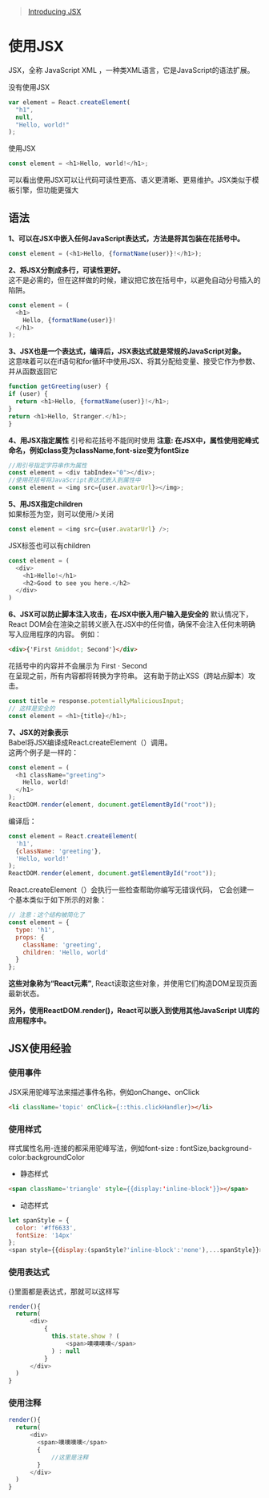 
>[Introducing JSX](https://facebook.github.io/react/docs/introducing-jsx.html)

# 使用JSX

JSX，全称 JavaScript XML ，一种类XML语言，它是JavaScript的语法扩展。

没有使用JSX
```javascript
var element = React.createElement(
  "h1",
  null,
  "Hello, world!"
);
```

使用JSX
```javascript
const element = <h1>Hello, world!</h1>;
```
可以看出使用JSX可以让代码可读性更高、语义更清晰、更易维护。JSX类似于模板引擎，但功能更强大
<!-- more -->
## 语法
**1、可以在JSX中嵌入任何JavaScript表达式，方法是将其包装在花括号中。**

  ```javascript
  const element = (<h1>Hello, {formatName(user)}!</h1>);
  ```
**2、将JSX分割成多行，可读性更好。**    
这不是必需的，但在这样做的时候，建议把它放在括号中，以避免自动分号插入的陷阱。

  ```javascript
  const element = (
    <h1>
      Hello, {formatName(user)}!
    </h1>
  );
  ```
**3、JSX也是一个表达式，编译后，JSX表达式就是常规的JavaScript对象。**        
这意味着可以在if语句和for循环中使用JSX、将其分配给变量、接受它作为参数、并从函数返回它

  ```javascript
function getGreeting(user) {
  if (user) {
    return <h1>Hello, {formatName(user)}!</h1>;
  }
  return <h1>Hello, Stranger.</h1>;
}
  ```
**4、用JSX指定属性**
  引号和花括号不能同时使用
   **注意: 在JSX中，属性使用驼峰式命名，例如class变为className,font-size变为fontSize**
  ```javascript
  //用引号指定字符串作为属性
  const element = <div tabIndex="0"></div>;
  //使用花括号将JavaScript表达式嵌入到属性中
  const element = <img src={user.avatarUrl}></img>;

  ```
  
 
**5、用JSX指定children**    
  如果标签为空，则可以使用/>关闭
  
  ```javascript
  const element = <img src={user.avatarUrl} />;

  ```
  JSX标签也可以有children       
  
  ```javascript
  const element = (
    <div>
      <h1>Hello!</h1>
      <h2>Good to see you here.</h2>
    </div>
)
  ```
**6、JSX可以防止脚本注入攻击，在JSX中嵌入用户输入是安全的**
默认情况下，React DOM会在渲染之前转义嵌入在JSX中的任何值，确保不会注入任何未明确写入应用程序的内容。 例如：
```html
<div>{'First &middot; Second'}</div>
```
花括号中的内容并不会展示为 First · Second        
在呈现之前，所有内容都将转换为字符串。 这有助于防止XSS（跨站点脚本）攻击。

  ```javascript
  const title = response.potentiallyMaliciousInput;
  // 这样是安全的
  const element = <h1>{title}</h1>;
  ```
**7、JSX的对象表示**    
Babel将JSX编译成React.createElement（）调用。  
这两个例子是一样的：

  ```javascript
  const element = (
    <h1 className="greeting">
      Hello, world!
    </h1>
  );
  ReactDOM.render(element, document.getElementById("root"));
  ```
编译后：
  ```javascript
  const element = React.createElement(
    'h1',
    {className: 'greeting'},
    'Hello, world!'
  );
  ReactDOM.render(element, document.getElementById("root"));
  ```
React.createElement（）会执行一些检查帮助你编写无错误代码，
它会创建一个基本类似于如下所示的对象：
  
  ```javascript
  // 注意：这个结构被简化了
  const element = {
    type: 'h1',
    props: {
      className: 'greeting',
      children: 'Hello, world'
    }
  };
  ```
**这些对象称为“React元素”**, React读取这些对象，并使用它们构造DOM呈现页面最新状态。

**另外，使用ReactDOM.render()，React可以嵌入到使用其他JavaScript UI库的应用程序中。**

## JSX使用经验
### 使用事件
JSX采用驼峰写法来描述事件名称，例如onChange、onClick
```html
<li className='topic' onClick={::this.clickHandler}></li>
```
### 使用样式
样式属性名用-连接的都采用驼峰写法，例如font-size : fontSize,background-color:backgroundColor

- 静态样式

```html
<span className='triangle' style={{display:'inline-block'}}></span>
```
- 动态样式

```javascript
let spanStyle = {
  color: '#ff6633',
  fontSize: '14px'
};
<span style={{display:(spanStyle?'inline-block':'none'),...spanStyle}}></span>

```

### 使用表达式
{}里面都是表达式，那就可以这样写

```javascript
render(){
  return(
      <div>
          {
            this.state.show ? (
                <span>噢噢噢噢</span>
            ) : null
          }
      </div> 
  )
}
```

### 使用注释

```javascript
render(){
  return(
      <div>
        <span>噢噢噢噢</span>
        {
            //这里是注释
        }
      </div> 
  )
}
```
